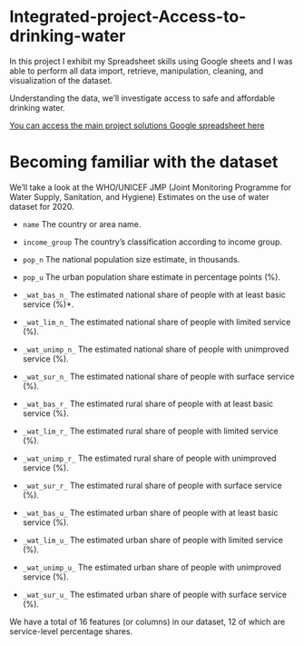 # Integrated-project-Access-to-drinking-water

In this project I exhibit my Spreadsheet skills using Google sheets and I was able to perform all data import, retrieve, manipulation, cleaning, and visualization of the dataset.

Understanding the data,  we’ll investigate access to safe and affordable drinking water.

[You can access the main project solutions Google spreadsheet here](https://docs.google.com/spreadsheets/d/1VKogBApZeoFOVw0v_qDp6wEy-GAEuo3m0rX0wJ0HdGA/edit?gid=1722416536#gid=1722416536)


# Becoming familiar with the dataset

We’ll take a look at the WHO/UNICEF JMP (Joint Monitoring Programme for Water Supply, Sanitation, and Hygiene) Estimates on the use of water dataset for 2020.



- ``name``
The country or area name.

- `income_group`
The country’s classification according to income group.

- `pop_n`
The national population size estimate, in thousands.

- `pop_u` 
The urban population share estimate in percentage points (%).

- `_wat_bas_n_` 
The estimated national share of people with at least basic service (%)*.

- `_wat_lim_n_` 
The estimated national share of people with limited service (%).

- `_wat_unimp_n_` 
The estimated national share of people with unimproved service (%).

- `_wat_sur_n_` 
The estimated national share of people with surface service (%).
 
- `_wat_bas_r_` 
The estimated rural share of people with at least basic service (%).

- `_wat_lim_r_` 
The estimated rural share of people with limited service (%).

- `_wat_unimp_r_` 
The estimated rural share of people with unimproved service (%).

- `_wat_sur_r_` 
The estimated rural share of people with surface service (%).

- `_wat_bas_u_` 
The estimated urban share of people with at least basic service (%).

- `_wat_lim_u_` 
The estimated urban share of people with limited service (%).

- `_wat_unimp_u_` 
The estimated urban share of people with unimproved service (%).

- `_wat_sur_u_` 
The estimated urban share of people with surface service (%).

We have a total of 16 features (or columns) in our dataset, 12 of which are service-level percentage shares.



